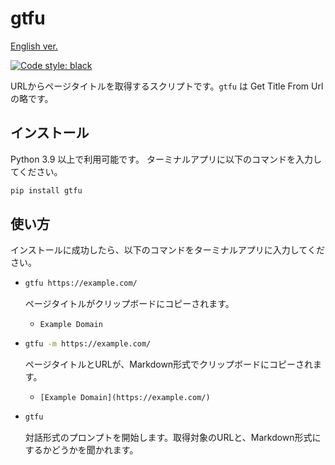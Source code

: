# gtfu

[English ver.](https://github.com/seijinrosen/gtfu/blob/main/README.md)

[![Code style: black](https://img.shields.io/badge/code%20style-black-000000.svg)](https://github.com/psf/black)

URLからページタイトルを取得するスクリプトです。`gtfu` は Get Title From Url の略です。

## インストール

Python 3.9 以上で利用可能です。
ターミナルアプリに以下のコマンドを入力してください。

```sh
pip install gtfu
```

## 使い方

インストールに成功したら、以下のコマンドをターミナルアプリに入力してください。

- ```sh
  gtfu https://example.com/
  ```

  ページタイトルがクリップボードにコピーされます。
  - `Example Domain`

- ```sh
  gtfu -m https://example.com/
  ```

  ページタイトルとURLが、Markdown形式でクリップボードにコピーされます。
  - `[Example Domain](https://example.com/)`

- ```sh
  gtfu
  ```

  対話形式のプロンプトを開始します。取得対象のURLと、Markdown形式にするかどうかを聞かれます。
